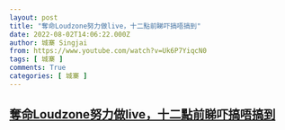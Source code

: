 ```yaml
---
layout: post
title: "奪命Loudzone努力做live，十二點前睇吓搞唔搞到"
date: 2022-08-02T14:06:22.000Z
author: 城寨 Singjai
from: https://www.youtube.com/watch?v=Uk6P7YiqcN0
tags: [ 城寨 ]
comments: True
categories: [ 城寨 ]
---
```

<!--1659449182000-->
[奪命Loudzone努力做live，十二點前睇吓搞唔搞到](https://www.youtube.com/watch?v=Uk6P7YiqcN0)
------

<div>

</div>
